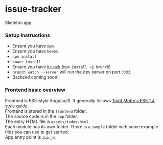 # issue-tracker
Skeleton app.

### Setup instructions
* Ensure you have `npm`.
* Ensure you have `bower`.
* `npm install`
* `bower install`
* Ensure you have [`brunch`](http://brunch.io) (`npm install -g brunch`)
* `brunch watch --server` will run the dev server on port `3333`.
* Backend coming soon!

### Frontend basic overview

Frontend is ES5-style AngularJS. It generally follows [Todd Motto's ES5 1.4 style guide](https://github.com/toddmotto/angular-styleguide/tree/angular-old-es5).  
Frontend is stored in the `frontend` folder.  
The source code is in the `app` folder.  
The entry HTML file is `assets/index.html`  
Each module has its own folder. There is a `sample` folder with some example files you can use to get started.  
App entry point is `app.js`.
